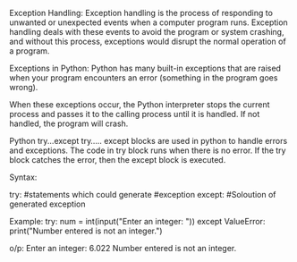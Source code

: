 Exception Handling:
Exception handling is the process of responding to unwanted or unexpected events when a computer program runs. Exception handling deals with these events to avoid the program or system crashing, and without this process, exceptions would disrupt the normal operation of a program.

Exceptions in Python:
Python has many built-in exceptions that are raised when your program encounters an error (something in the program goes wrong).

When these exceptions occur, the Python interpreter stops the current process and passes it to the calling process until it is handled. If not handled, the program will crash.

Python try...except
try….. except blocks are used in python to handle errors and exceptions. The code in try block runs when there is no error. If the try block catches the error, then the except block is executed.

Syntax:

try:
     #statements which could generate 
     #exception
except:
     #Soloution of generated exception


Example:
try:
    num = int(input("Enter an integer: "))
except ValueError:
    print("Number entered is not an integer.")   


o/p:
Enter an integer: 6.022
Number entered is not an integer.